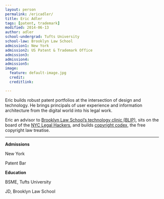 ```yaml
---
layout: person
permalink: /ericadler/
title: Eric Adler
tags: [patent, trademark]
modified: 2014-06-13
author: adler
school-undergrad: Tufts University
school-law: Brooklyn Law School
admission1: New York
admission2: US Patent & Trademark Office
admission3: 
admission4:
admission5: 
image:
  feature: default-image.jpg
  credit: 
  creditlink:

---
```



Eric builds robust patent portfolios at the intersection of design and technology. He brings principals of user experience and information architecture from the digital world into his legal work. 

Eric an advisor to <a href="http://www.blipclinic.org/">Brooklyn Law School’s technology clinic (BLIP)</a>, sits on the board of the <a href="http://legalhackers.org/">NYC Legal Hackers</a>, and builds <a href='http://www.copyrightcodex.com'>copyright codex</a>, the free copyright law treatise.

- - - 

<div class="sixcols">
<p><strong>Admissions</strong></p>
<p>New York </p>
<p>Patent Bar </p>
</div>

<div class="sixcols last">
<p><strong>Education</strong> <br></p>
<p>BSME, Tufts University</p>
<p>JD, Brooklyn Law School </p> 
</div>

